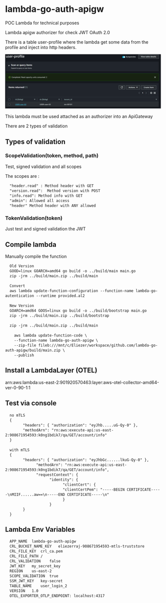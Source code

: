 # lambda-go-auth-apigw

POC Lambda for technical purposes

Lambda apigw authorizer for check JWT OAuth 2.0

There is a table user-profile where the lambda get some data from the profile and inject into http headers. 


![Alt text](image.png)

This lambda must be used attached as an authorizer into an ApiGateway

There are 2 types of validation

## Types of validation

### ScopeValidation(token, method, path)

Test, signed validation and all scopes

The scopes are :

      "header.read" : Method header with GET
      "version.read":  Method version with POST
      "info.read": Method info with GET
      "admin": Allowed all access
      "header" Method header with ANY allowed

### TokenValidation(token)

Just test and signed validation the JWT

## Compile lambda

   Manually compile the function

      Old Version 
      GOOD=linux GOARCH=amd64 go build -o ../build/main main.go
      zip -jrm ../build/main.zip ../build/main

      Convert
      aws lambda update-function-configuration --function-name lambda-go-autentication --runtime provided.al2

      New Version
      GOARCH=amd64 GOOS=linux go build -o ../build/bootstrap main.go
      zip -jrm ../build/main.zip ../build/bootstrap

      zip -jrm ../build/main.zip ../build/main

        aws lambda update-function-code \
        --function-name lambda-go-auth-apigw \
        --zip-file fileb:///mnt/c/Eliezer/workspace/github.com/lambda-go-auth-apigw/build/main.zip \
        --publish

## Install a LambdaLayer (OTEL)

arn:aws:lambda:us-east-2:901920570463:layer:aws-otel-collector-amd64-ver-0-90-1:1

## Test via console

      no mTLS
      {
            "headers": { "authorization": "eyJhb.....uG-Qy-0" },
            "methodArn": "rn:aws:execute-api:us-east-2:908671954593:k0ng1bdik7/qa/GET/account/info"
      }

      with mTLS
      {
            "headers": { "authorization": "eyJhbGc......lkuG-Qy-0" },
                  "methodArn": "rn:aws:execute-api:us-east-2:908671954593:k0ng1bdik7/qa/GET/account/info",
                  "requestContext": {
                        "identity": {
                              "clientCert": {
                              "clientCertPem": "-----BEGIN CERTIFICATE-----\nMIIF......aw==\n-----END CERTIFICATE-----\n"
                              }
                        }
            }
      }


## Lambda Env Variables

      APP_NAME	lambda-go-auth-apigw
      CRL_BUCKET_NAME_KEY	eliezerraj-908671954593-mtls-truststore
      CRL_FILE_KEY	crl_ca.pem
      CRL_FILE_PATH	/
      CRL_VALIDATION	false
      JWT_KEY	my_secret_key
      REGION	us-east-2
      SCOPE_VALIDATION	true
      SSM_JWT_KEY	key-secret
      TABLE_NAME	user_login_2
      VERSION	1.0
      OTEL_EXPORTER_OTLP_ENDPOINT: localhost:4317
